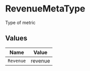# RevenueMetaType

Type of metric


## Values

| Name      | Value     |
| --------- | --------- |
| `Revenue` | revenue   |